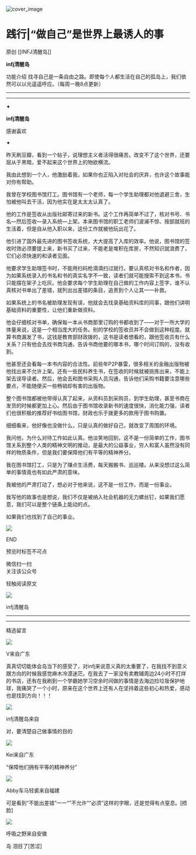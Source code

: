 ![cover_image](https://mmbiz.qlogo.cn/mmbiz_jpg/DZCdtia4bJxqWyYzs5sfxTMQNicXenwcjfUWAzIiaA2UXf70RKU4pIS2faoBa4zPFSt9Uel4SAsdf6NwTAtiao4f5g/0?wx_fmt=jpeg)

#  践行|“做自己”是世界上最诱人的事

原创  [[INFJ清醒岛]]  

**infj清醒岛**



功能介绍  找寻自己是一条自由之路。即使每个人都生活在自己的孤岛上，我们依然可以以光遥遥呼应。（每周一晚8点更新）

__ __

__ _ _

✦

  

**infj清醒岛**

感谢喜欢

✦

  

  

昨天刷豆瓣，看到一个帖子，说理想主义者活得很痛苦。改变不了这个世界，还要屈从于黑暗，爱不起来这个世界上的物欲横流。

我由此想到一个人，他激励着我，如果你也正陷入对社会的厌弃，也许这个故事能对你有帮助。

我曾在学校图书馆打工。图书馆有一个老师，每一个学生助理都对他退避三舍，生怕被他叫去干活，因为他实在是太太太认真了。

他的工作是签收从出版社邮寄过来的新书。这个工作再简单不过了，核对书号、书名—然后签收—录入系统—上架。本来图书馆的职工老师们波澜不惊、按部就班的生活着，但是自从他入职以来，这份工作就被他玩出花了。

他引进了国外最先进的图书签收系统，大大提高了入库的效率。他说，图书馆的签收时效必须要提上来，新书买了过来，不能老是堆积在库房，不然知识就浪费了，它们必须快速的和读者见面。

他要求学生助理签书时，不能用扫码枪滴滴扫过就行。要认真核对书名和作者，因为如果系统录入的书名和书的真实名字不一致，读者们就可能搜索不到这本书，书只能摆在架子上吃灰。他会要求每个学生助理在自己做的工作内容上签字，谁不认真核对书单出了差错，就列出出差错的条目，追责到个人让其一一补救。

如果系统上的书名被助理发现有误，他就会去找录基础资料库的同事，跟他们讲明基础资料的重要性，让他们重新做资料。

他会仔细核对书单，确保每一本从书商那里订购的书都收到了——对于一所大学的体量来说，这是一个相当庞大的任务。别的学校的签收员并不会做到这种程度。就算书商漏发了书，这钱是教育部财政拨的，这书是读者想看的，跟他签收员有什么关系？只有他会去找书商沟通，告诉书商他要的哪本书，哪个时间订购的，没有收到。

他甚至还会看每一本书内容的合法性。前些年P2P暴雷，很多相关的金融出版物被他找出来不允许上架。还有一些民科养生书，在签收的时候就被挑拣出来，不能上架去误导读者。然后，他会去和图书采购人员沟通，告诉他们采购书籍要注意哪些要点，不能随便买一些畅销却有害的出版物。

整个图书馆都被他带得认真了起来，从资料员到采购员，到学生助理，甚至书商在发货的时候都更加上心。然后由于图书馆收录新书的速度很快，消化能力强，读者们也很积极的推荐好书给图书馆，财政也乐于拨更多的款用于图书购置。

细细看来，他好像也没做什么，只是认真的做好自己，就改变了周围的环境。

我问他，为什么对待工作如此认真。他淡笑地回到，这不是一份简单的工作，图书馆关系到整个人类的精神文明的推动，是最大的公益事业，穷人和富人虽然没有同样的物质条件，但是我们要保障他们有平等的精神养分。

我在图书馆打工，只是为了赚点生活费，每天搬搬书、巡巡楼。从来没想过这么简单的事情竟也有如此严肃的意味。

我被他的严肃打动了，想必对于他来说，这不是一份工作，而是一份事业。

我写他的故事也是想说，我们不仅是被纳入社会机器的无力螺丝钉，如果我们愿意，我们可以是整个链条上能动的点。

如果我们也找到了自己的事业。

  

![](https://mmbiz.qpic.cn/mmbiz_gif/7FiadXCUBpqt43ySAFleQonQAWQDMwvCPOiaiaFlUYSG8ibicVqc4d5rBa4niaAWr9DmauJ43FCich2gaNDU6PiaKZQf6w/640?wx_fmt=gif)

END  

预览时标签不可点

微信扫一扫  
关注该公众号



轻触阅读原文

![](http://mmbiz.qpic.cn/mmbiz_png/DZCdtia4bJxpcRrqEcIicNn7icChObS1Eqm6u2hlN1LGAHvlMHZg6O2a3A47KdeC6IqvVTuryNZQpDFQ1LX3JvT9w/0?wx_fmt=png)

infj清醒岛







****



****





精选留言

![](http://mmsns.qpic.cn/mmsns/iaxNB5XaibCeLTYWIUGCYm7cS1kFxTx4ibUSEBZJ6VnOdXPDItJ9PaGRg/0)

V来自广东

真真切切能体会岛当下的感受了，对infj来说意义真的太重要了，在我找不到意义跟方向的时候我感觉麻木冷漠迷茫。在我去了一家没有卖教辅周边24小时不打烊的书店，还有在我刷到一个学霸她学习空余时间做的事情是去海边捡垃圾保护地球，我痛哭了一个小时，原来在这个世界上还有人在坚持着这些初心和热爱，感动也是找到方向！！！

![](http://wx.qlogo.cn/mmhead/Q3auHgzwzM4icoibBPppWkMrbLG1lB8KhWHaiaiabBib87BTTdVQC8Cyacg/64)

infj清醒岛来自

对，要清楚自己做事情的目的

![](http://mmsns.qpic.cn/mmsns/iaxNB5XaibCeLTYWIUGCYm7cS1kFxTx4ibUSEBZJ6VnOdXPDItJ9PaGRg/0)

Kei来自广东

“保障他们拥有平等的精神养分”

![](http://mmsns.qpic.cn/mmsns/iaxNB5XaibCeLTYWIUGCYm7cS1kFxTx4ibUSEBZJ6VnOdXPDItJ9PaGRg/0)

Abby车马轻裘来自福建

可是看到“不能出差错”一一“”不允许““必须”这样的字眼，还是觉得有点窒息。[捂脸]

![](http://mmsns.qpic.cn/mmsns/iaxNB5XaibCeLTYWIUGCYm7cS1kFxTx4ibUSEBZJ6VnOdXPDItJ9PaGRg/0)

呼吸之野来自安徽

岛 泪目了[苦涩]

